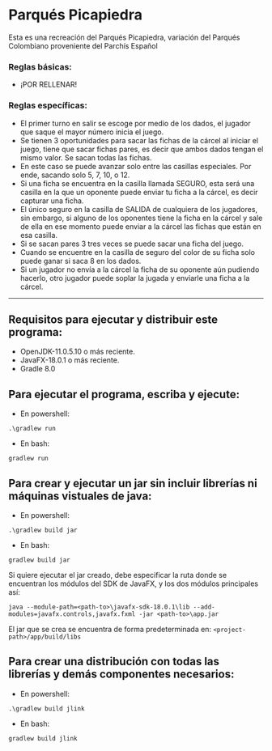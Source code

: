 # Parqués Picapiedra

Esta es una recreación del Parqués Picapiedra, variación del Parqués Colombiano proveniente del Parchís Español

### Reglas básicas:

- ¡POR RELLENAR! 

### Reglas específicas:

- El primer turno en salir se escoge por medio de los dados, el jugador que saque el mayor número inicia el juego. 
- Se tienen 3 oportunidades para sacar las fichas de la cárcel al iniciar el juego, tiene que sacar fichas pares, es decir que  ambos dados tengan el mismo valor. Se sacan todas las fichas. 
- En este caso se puede avanzar solo entre las casillas especiales. Por ende, sacando solo 5, 7, 10, o 12. 
- Si una ficha se encuentra en la casilla llamada SEGURO, esta será una casilla en la que un oponente puede enviar tu ficha a la cárcel, es decir capturar una ficha. 
- El único seguro en la casilla de SALIDA de cualquiera de los jugadores, sin embargo, si alguno de los oponentes tiene la ficha en la cárcel y sale de ella en ese momento puede enviar a la cárcel las fichas que están en esa casilla. 
- Si se sacan pares 3 tres veces se puede sacar una ficha del juego.
- Cuando se encuentre en la casilla de seguro del color de su ficha solo puede ganar si saca 8 en los dados. 
- Si un jugador no envía a la cárcel la ficha de su oponente aún pudiendo hacerlo, otro jugador puede soplar la jugada y enviarle una ficha a la cárcel. 

----------

## Requisitos para ejecutar y distribuir este programa:

- OpenJDK-11.0.5.10 o más reciente.
- JavaFX-18.0.1 o más reciente.
- Gradle 8.0

## Para ejecutar el programa, escriba y ejecute:
- En powershell:
```console
.\gradlew run
```
- En bash:
```console
gradlew run
```

## Para crear y ejecutar un jar sin incluir librerías ni máquinas vistuales de java:
- En powershell:
```console
.\gradlew build jar
```
- En bash:
```console
gradlew build jar
```
Si quiere ejecutar el jar creado, debe especificar la ruta donde se encuentran los módulos del SDK de JavaFX, y los dos módulos principales así: 
```
java --module-path=<path-to>\javafx-sdk-18.0.1\lib --add-modules=javafx.controls,javafx.fxml -jar <path-to>\app.jar
```
El jar que se crea se encuentra de forma predeterminada en: `<project-path>/app/build/libs`

## Para crear una distribución con todas las librerías y demás componentes necesarios:
- En powershell:
```console
.\gradlew build jlink
```
- En bash:
```console
gradlew build jlink
```